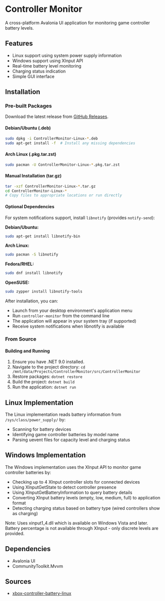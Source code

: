# Controller Monitor

A cross-platform Avalonia UI application for monitoring game controller battery levels.

## Features

- Linux support using system power supply information
- Windows support using XInput API
- Real-time battery level monitoring
- Charging status indication
- Simple GUI interface

## Installation

### Pre-built Packages

Download the latest release from [GitHub Releases](https://github.com/SilentLeader/controller-battery-monitor/releases).

#### Debian/Ubuntu (.deb)
```bash
sudo dpkg -i ControllerMonitor-Linux-*.deb
sudo apt-get install -f  # Install any missing dependencies
```

#### Arch Linux (.pkg.tar.zst)
```bash
sudo pacman -U ControllerMonitor-Linux-*.pkg.tar.zst
```

#### Manual Installation (tar.gz)
```bash
tar -xzf ControllerMonitor-Linux-*.tar.gz
cd ControllerMonitor-Linux-*
# Copy files to appropriate locations or run directly
```

#### Optional Dependencies

For system notifications support, install `libnotify` (provides `notify-send`):

**Debian/Ubuntu:**

```bash
sudo apt-get install libnotify-bin
```

**Arch Linux:**

```bash
sudo pacman -S libnotify
```

**Fedora/RHEL:**

```bash
sudo dnf install libnotify
```

**OpenSUSE:**

```bash
sudo zypper install libnotify-tools
```

After installation, you can:

- Launch from your desktop environment's application menu
- Run `controller-monitor` from the command line
- The application will appear in your system tray (if supported)
- Receive system notifications when libnotify is available

### From Source

#### Building and Running

1. Ensure you have .NET 9.0 installed.
2. Navigate to the project directory: `cd /mnt/data/Projects/ControllerMonitor/src/ControllerMonitor`
3. Restore packages: `dotnet restore`
4. Build the project: `dotnet build`
5. Run the application: `dotnet run`

## Linux Implementation

The Linux implementation reads battery information from `/sys/class/power_supply/` by:

- Scanning for battery devices
- Identifying game controller batteries by model name
- Parsing uevent files for capacity level and charging status

## Windows Implementation

The Windows implementation uses the XInput API to monitor game controller batteries by:

- Checking up to 4 XInput controller slots for connected devices
- Using XInputGetState to detect controller presence
- Using XInputGetBatteryInformation to query battery details
- Converting XInput battery levels (empty, low, medium, full) to application format
- Detecting charging status based on battery type (wired controllers show as charging)

Note: Uses xinput1_4.dll which is available on Windows Vista and later. Battery percentage is not available through XInput - only discrete levels are provided.

## Dependencies

- Avalonia UI
- CommunityToolkit.Mvvm

## Sources

- [xbox-controller-battery-linux](https://github.com/nvhai245/xbox-controller-battery-linux)
